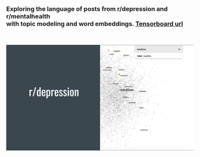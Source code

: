 ### Exploring the language of posts from r/depression and r/mentalhealth <br> with topic modeling and word embeddings. [Tensorboard url](https://projector.tensorflow.org/?config=https://raw.githubusercontent.com/dirtylittledirtbike/project_04/main/tensorboard_files/demo_json/template_projector_config.json)
<br>

![demo](tensorboard_files/readme_img.png)

